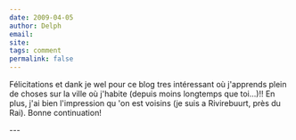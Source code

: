```yaml
---
date: 2009-04-05
author: Delph
email: 
site: 
tags: comment
permalink: false
---
```


<p>Félicitations et dank je wel pour ce blog tres intéressant où j'apprends plein de choses sur la ville où j'habite (depuis moins longtemps que toi...)!! En plus, j'ai bien l'impression qu 'on est voisins (je suis a Rivirebuurt, près du Rai). Bonne continuation!</p>
---